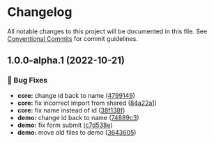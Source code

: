 # Changelog

All notable changes to this project will be documented in this file. See
[Conventional Commits](https://conventionalcommits.org) for commit guidelines.

## 1.0.0-alpha.1 (2022-10-21)


### :bug: Bug Fixes

* **core:** change id back to name ([4799149](https://github.com/myparcelnl/vue-form-builder/commit/4799149a6ae72c11cecc1703e474a764585c6541))
* **core:** fix incorrect import from shared ([84a22a1](https://github.com/myparcelnl/vue-form-builder/commit/84a22a1b27597dfe9a8931cd25adf98d0ca9fbf1))
* **core:** fix name instead of id ([38f138f](https://github.com/myparcelnl/vue-form-builder/commit/38f138f3e3582fc17da6f0a2e1fbbabb378801c2))
* **demo:** change id back to name ([74889c3](https://github.com/myparcelnl/vue-form-builder/commit/74889c3f67a79b5db7e7dc3d82a401b3ea7631f1))
* **demo:** fix form submit ([c7d538e](https://github.com/myparcelnl/vue-form-builder/commit/c7d538e2cc7a85ae285d56daa0c07a44558c0a42))
* **demo:** move old files to demo ([3643605](https://github.com/myparcelnl/vue-form-builder/commit/364360554d6399d9468832badc59d9fe84849719))
